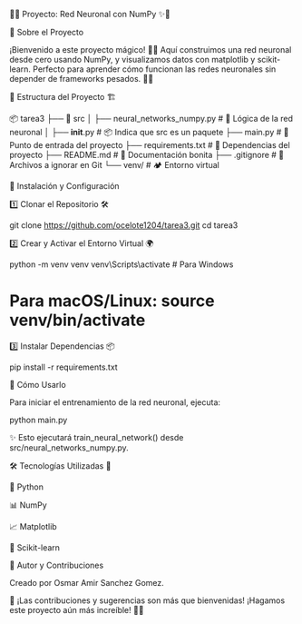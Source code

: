 🌟✨ Proyecto: Red Neuronal con NumPy ✨🌟

🎨 Sobre el Proyecto

¡Bienvenido a este proyecto mágico! 🧠💡 Aquí construimos una red neuronal desde cero usando NumPy, y visualizamos datos con matplotlib y scikit-learn. Perfecto para aprender cómo funcionan las redes neuronales sin depender de frameworks pesados. 🏋️‍♂️

📁 Estructura del Proyecto 🏗️

📦 tarea3
├── 📂 src
│   ├── neural_networks_numpy.py  # 🤖 Lógica de la red neuronal
│   ├── __init__.py  # 📦 Indica que src es un paquete
├── main.py  # 🚀 Punto de entrada del proyecto
├── requirements.txt  # 📜 Dependencias del proyecto
├── README.md  # 📖 Documentación bonita 
├── .gitignore  # 🚫 Archivos a ignorar en Git
└── venv/  # 🏕️ Entorno virtual

🚀 Instalación y Configuración

1️⃣ Clonar el Repositorio 🛠️

git clone https://github.com/ocelote1204/tarea3.git
cd tarea3

2️⃣ Crear y Activar el Entorno Virtual 🌍

python -m venv venv
venv\Scripts\activate  # Para Windows
# Para macOS/Linux: source venv/bin/activate

3️⃣ Instalar Dependencias 📦

pip install -r requirements.txt

🎯 Cómo Usarlo

Para iniciar el entrenamiento de la red neuronal, ejecuta:

python main.py

✨ Esto ejecutará train_neural_network() desde src/neural_networks_numpy.py.

🛠️ Tecnologías Utilizadas 🚀

🐍 Python

📊 NumPy

📈 Matplotlib

🤖 Scikit-learn

💖 Autor y Contribuciones

Creado por Osmar Amir Sanchez Gomez.

🐣 ¡Las contribuciones y sugerencias son más que bienvenidas! ¡Hagamos este proyecto aún más increíble! 🚀✨


